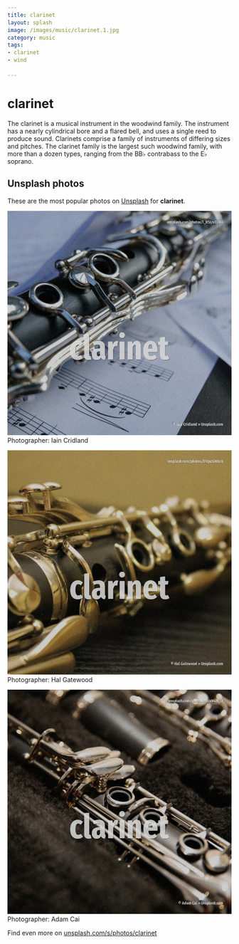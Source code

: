 ```yaml
---
title: clarinet
layout: splash
image: /images/music/clarinet.1.jpg
category: music
tags:
- clarinet
- wind

---
```

# clarinet

The clarinet is a musical instrument in the woodwind family. The instrument has a nearly cylindrical bore and a flared bell, and uses a single reed to produce  sound.  Clarinets comprise a family of instruments of differing sizes and pitches. The clarinet family is the largest such woodwind family, with more than a dozen types, ranging from  the BB♭ contrabass to the E♭ soprano. 

 
## Unsplash photos
These are the most popular photos on [Unsplash](https://unsplash.com) for **clarinet**.
 
![clarinet](/images/music/clarinet.1.jpg)
Photographer:  Iain Cridland
 
![clarinet](/images/music/clarinet.2.jpg)
Photographer:  Hal Gatewood
 
![clarinet](/images/music/clarinet.3.jpg)
Photographer:  Adam Cai
 
Find even more on [unsplash.com/s/photos/clarinet](https://unsplash.com/s/photos/clarinet)
 
